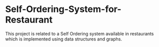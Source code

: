 # Self-Ordering-System-for-Restaurant
This project is related to a Self Ordering system available in restaurants which is implemented using data structures and graphs.
